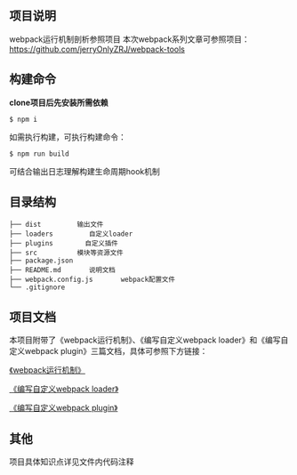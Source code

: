 ## 项目说明

webpack运行机制剖析参照项目
本次webpack系列文章可参照项目：https://github.com/jerryOnlyZRJ/webpack-tools

## 构建命令

**clone项目后先安装所需依赖**

```
$ npm i
```

如需执行构建，可执行构建命令：

```
$ npm run build
```

可结合输出日志理解构建生命周期hook机制

## 目录结构

```
├── dist         输出文件
├── loaders         自定义loader
├── plugins        自定义插件
├── src          模块等资源文件
├── package.json
├── README.md       说明文档
├── webpack.config.js       webpack配置文件
└── .gitignore
```

## 项目文档

本项目附带了《webpack运行机制》、《编写自定义webpack loader》和《编写自定义webpack plugin》三篇文档，具体可参照下方链接：

[《webpack运行机制》](docs/webpack-principle.md)

[《编写自定义webpack loader》](docs/webpack-loader.md)

[《编写自定义webpack plugin》](docs/webpack-plugin.md)

## 其他

项目具体知识点详见文件内代码注释
